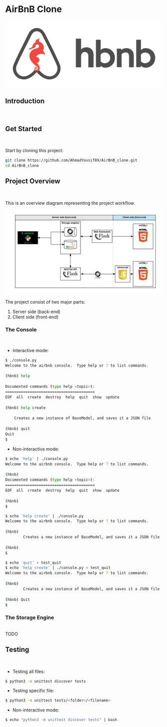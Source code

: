 # AirBnB Clone

![project_logo](./assets/hbnb.png)

## Introduction

<br>

## Get Started

<br>

Start by cloning this project:
```sh
git clone https://github.com/AhmadYousif89/AirBnB_clone.git
cd AirBnB_clone
``` 

## Project Overview

<br>

This is an overview diagram representing the project workflow.

![diagram](./assets/diagram.png)

The project consist of two major parts:
1. Server side (back-end)
2. Client side (front-end)

### The Console

<br>

- Interactive mode:

```sh
$ ./console.py
Welcome to the airbnb console.  Type help or ? to list commands.

(hbnb) help

Documented commands (type help <topic>):
========================================
EOF  all  create  destroy  help  quit  show  update

(hbnb) help create

	Creates a new instance of BaseModel, and saves it a JSON file

(hbnb) quit
Quit
$
```

- Non-interactive mode:

```sh
$ echo 'help' | ./console.py
Welcome to the airbnb console.  Type help or ? to list commands.

(hbnb) 
Documented commands (type help <topic>):
========================================
EOF  all  create  destroy  help  quit  show  update

(hbnb)
$
```

```sh
$ echo 'help create' | ./console.py
Welcome to the airbnb console.  Type help or ? to list commands.

(hbnb) 
        Creates a new instance of BaseModel, and saves it a JSON file
        
(hbnb)
$
```

```sh
$ echo 'quit' > test_quit
$ echo 'help create' | ./console.py < test_quit
Welcome to the airbnb console.  Type help or ? to list commands.

(hbnb) 
        Creates a new instance of BaseModel, and saves it a JSON file
        
(hbnb) Quit
$
```

### The Storage Engine

<br>
TODO

## Testing

<br>

- Testing all files:

```sh
$ python3 -m unittest discover tests
```

- Testing specific file:

```sh
$ python3 -m unittest tests/<folder>/<filename>
```

- Non-interactive mode: 
```sh
$ echo "python3 -m unittest discover tests" | bash
```
